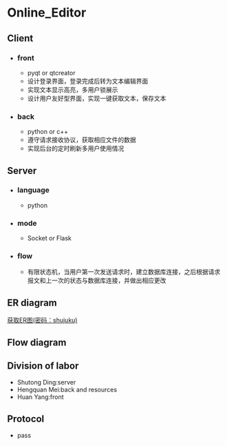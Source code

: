 # Online_Editor

## Client
- ### front
  - pyqt or qtcreator
  - 设计登录界面，登录完成后转为文本编辑界面
  - 实现文本显示高亮，多用户锁展示
  - 设计用户友好型界面，实现一键获取文本，保存文本
  
- ### back
  - python or c++
  - 遵守请求接收协议，获取相应文件的数据
  - 实现后台的定时刷新多用户使用情况

## Server
- ### language
  - python

- ### mode 
  - Socket or Flask

- ### flow
  - 有限状态机，当用户第一次发送请求时，建立数据库连接，之后根据请求报文和上一次的状态与数据库连接，并做出相应更改

## ER diagram
[获取ER图(密码：shujuku)](https://www.processon.com/view/link/5ddc8206e4b034050df1ec9f?pw=shujuku)

## Flow diagram

## Division of labor
  - Shutong Ding:server
  - Hengquan Mei:back and resources
  - Huan Yang:front
  
## Protocol
- pass
